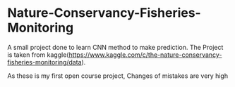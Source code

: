 # Nature-Conservancy-Fisheries-Monitoring

A small project done to learn CNN method to make prediction. The Project is taken from kaggle(https://www.kaggle.com/c/the-nature-conservancy-fisheries-monitoring/data).

As these is my first open course project, Changes of mistakes are very high 
